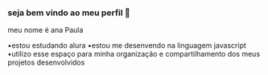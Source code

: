 ### seja bem vindo ao meu perfil 💟

meu nome é ana Paula 

•estou estudando alura
•estou me desenvendo na linguagem javascript
•utilizo esse espaço para minha organização e compartilhamento dos meus projetos desenvolvidos 
